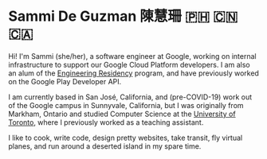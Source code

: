 # Sammi De Guzman 陳慧珊 :philippines: :cn: :canada:

Hi! I'm Sammi (she/her), a software engineer at Google, working on
internal infrastructure to support our Google Cloud Platform developers.
I am also an alum of the [Engineering Residency](http://g.co/engresidency)
program, and have previously worked on the Google Play Developer API.

I am currently based in San Jos&eacute;, California, and (pre-COVID-19)
work out of the Google campus in Sunnyvale, California, but I was
originally from Markham, Ontario and studied Computer Science at the
[University of Toronto](https://utoronto.ca), where I previously worked
as a teaching assistant.

I like to cook, write code, design pretty websites, take transit, fly
virtual planes, and run around a deserted island in my spare time.

<!-- TODO: Add more stuff (projects, links, social, etc) -->
